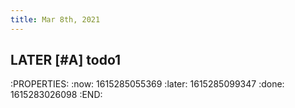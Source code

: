 ```yaml
---
title: Mar 8th, 2021
---
```


## LATER [#A] todo1
:PROPERTIES:
:now: 1615285055369
:later: 1615285099347
:done: 1615283026098
:END:
##